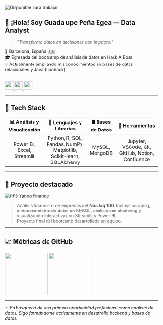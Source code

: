 ![Disponible para trabajar](https://img.shields.io/badge/Disponible%20para%20trabajar-S%C3%AD-brightgreen)

## 👋 ¡Hola! Soy Guadalupe Peña Egea — Data Analyst

> *"Transformo datos en decisiones con impacto."*

📍 Barcelona, España 🇪🇸  
🎓 Egresada del bootcamp de análisis de datos en Hack A Boss  
💡 Actualmente ampliando mis conocimientos en bases de datos relacionales y Java (Ironhack)

<br>

<div align="left">
  
  <a href="mailto:penaegeaguadalupe@gmail.com" target="_blank">
    <img src="https://img.shields.io/static/v1?message=Email&logo=gmail&label=&color=D14836&logoColor=white&labelColor=&style=for-the-badge" height="27" />
  </a>
  <a href="https://www.linkedin.com/in/guadalupe-p-egea/" target="_blank">
    <img src="https://img.shields.io/static/v1?message=LinkedIn&logo=linkedin&label=&color=0077B5&logoColor=white&style=for-the-badge" height="27" />
  </a>
  <a href="https://github.com/AdaXana" target="_blank">
    <img src="https://img.shields.io/static/v1?message=GitHub&logo=github&label=&color=24292e&logoColor=white&style=for-the-badge" height="27" />
  </a>

</div>

---

## 🧰 Tech Stack

| 📊 **Análisis y Visualización**                                        | 🐍 **Lenguajes y Librerías**                                                     | 🛢️ **Bases de Datos**                      | 🔧 **Herramientas**                             |
|:----------------------------------------------------------------------:|:--------------------------------------------------------------------------------:|:-------------------------------------------:|:----------------------------------------------:|
| Power BI, Excel, Streamlit                                             | Python, R, SQL, Pandas, NumPy, Matplotlib, Scikit-learn, SQLAlchemy              | MySQL, MongoDB                              | Jupyter, VSCode, Git, GitHub, Notion, Confluence |

---

## 📁 Proyecto destacado

[![PFB Yahoo Finance](https://github-readme-stats.vercel.app/api/pin/?username=1991Elsa&repo=PFB&theme=default&hide_border=true&description_lines_count=2)](https://github.com/1991Elsa/PFB)

> Análisis financiero de empresas del **Nasdaq 100**. Incluye scraping, almacenamiento de datos en MySQL, análisis con clustering y visualización interactiva con Streamlit y Power BI.  
> Proyecto final del bootcamp desarrollado en equipo.

---

## 📈 Métricas de GitHub

<div align="left">
  <img src="https://streak-stats.demolab.com?user=AdaXana&theme=default&hide_border=true&border_radius=5" height="140" />
  <img src="https://github-readme-stats.vercel.app/api/top-langs/?username=AdaXana&layout=compact&langs_count=6&theme=default&hide_border=true" height="140" />
</div>

---

✨ *En búsqueda de una primera oportunidad profesional como analista de datos. Sigo formándome activamente en desarrollo backend y bases de datos.*
